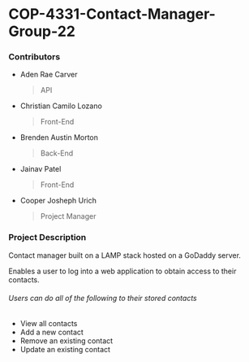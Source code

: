 # COP-4331-Contact-Manager-Group-22 


### Contributors

  - Aden Rae Carver
    > API
  - Christian Camilo Lozano
    > Front-End
  - Brenden Austin Morton
    > Back-End
  - Jainav Patel
    > Front-End
  - Cooper Josheph Urich
    > Project Manager
    
    
    
### Project Description
   
   
   Contact manager built on a LAMP stack hosted on a GoDaddy server.   
   
   Enables a user to log into a web application to obtain access to their contacts.
  

###### Users can do all of the following to their stored contacts
* View all contacts
* Add a new contact
* Remove an existing contact
* Update an existing contact

